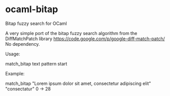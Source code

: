 # ocaml-bitap
Bitap fuzzy search for OCaml

A very simple port of the bitap fuzzy search algorithm from the DiffMatchPatch library https://code.google.com/p/google-diff-match-patch/
No dependency.

Usage:

  match_bitap text pattern start

Example:

  match_bitap "Lorem ipsum dolor sit amet, consectetur adipiscing elit" "consectatur" 0
  -> 28

